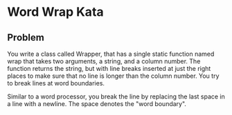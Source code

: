 # Word Wrap Kata

## Problem

You write a class called Wrapper, that has a single static function named wrap that takes two arguments, a string, and a column number.  The function returns the string, but with line breaks inserted at just the right places to make sure that no line is longer than the column number.  You try to break lines at word boundaries.

Similar to a word processor, you break the line by replacing the last space in a line with a newline. The space denotes the "word boundary".
